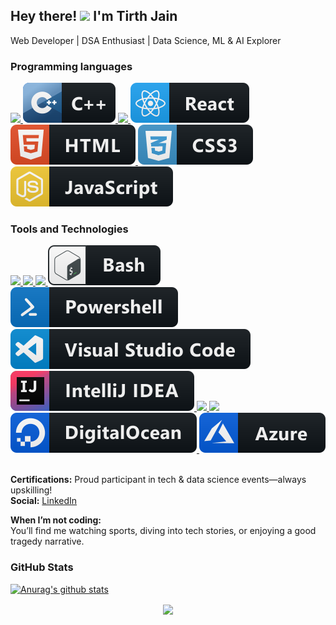 ## Hey there! <img src="https://raw.githubusercontent.com/MartinHeinz/MartinHeinz/master/wave.gif" width="30px"> I'm Tirth Jain

Web Developer | DSA Enthusiast | Data Science, ML & AI Explorer

### Programming languages

<a href="#">
    <img src="https://raw.githubusercontent.com/fenix-hub/ColoredBadges/master/svg/dev/languages/python.svg">
</a> 

<a href="#">
    <img src="https://raw.githubusercontent.com/MikeCodesDotNET/ColoredBadges/master/svg/dev/languages/cpp.svg">
</a>

<a href="#">
    <img src="https://raw.githubusercontent.com/MikeCodesDotNET/ColoredBadges/master/svg/dev/languages/c.svg">
</a>


<a href="#">
    <img src="https://raw.githubusercontent.com/MikeCodesDotNET/ColoredBadges/master/svg/dev/frameworks/react.svg">
</a> 

<a href="#">
    <img src="https://raw.githubusercontent.com/MikeCodesDotNET/ColoredBadges/master/svg/dev/languages/html.svg">
</a> 

<a href="#">
    <img src="https://raw.githubusercontent.com/MikeCodesDotNET/ColoredBadges/master/svg/dev/languages/css3.svg">
</a> 

<a href="#">
    <img src="https://raw.githubusercontent.com/MikeCodesDotNET/ColoredBadges/master/svg/dev/languages/js.svg">
</a> 

<br>


### Tools and Technologies

<a href="#">
    <img src="https://raw.githubusercontent.com/klaasnicolaas/ColoredBadges/new-badges/svg/dev/tools/git.svg">
</a> 
<a href="#">
    <img src="https://raw.githubusercontent.com/klaasnicolaas/ColoredBadges/new-badges/svg/dev/services/github.svg">
</a> 
<a href="#">
    <img src="https://raw.githubusercontent.com/klaasnicolaas/ColoredBadges/new-badges/svg/dev/tools/docker.svg">
</a> 
<a href="#">
    <img src="https://raw.githubusercontent.com/MikeCodesDotNET/ColoredBadges/master/svg/dev/tools/bash.svg">
</a> 
<a href="#">
    <img src="https://raw.githubusercontent.com/MikeCodesDotNET/ColoredBadges/master/svg/dev/tools/powershell.svg">
</a> 
<a href="#">
    <img src="https://raw.githubusercontent.com/MikeCodesDotNET/ColoredBadges/master/svg/dev/tools/visualstudio_code.svg">
</a> 
<a href="#">
    <img src="https://raw.githubusercontent.com/MikeCodesDotNET/ColoredBadges/master/svg/dev/tools/jetbrains_intellij.svg">
</a> 
<a href="#">
    <img src="https://raw.githubusercontent.com/klaasnicolaas/ColoredBadges/new-badges/svg/devices/pc.svg">
</a> 
<a> 
    <img src="https://raw.githubusercontent.com/PoorPocketsMcNewHold/ColoredBadges/refs/heads/master/svg/devices/linux.svg">
</a>
<a href="#">
    <img src="https://raw.githubusercontent.com/MikeCodesDotNET/ColoredBadges/refs/heads/master/svg/dev/services/digitalocean.svg">
</a> 

<a href="#">
    <img src="https://raw.githubusercontent.com/MikeCodesDotNET/ColoredBadges/refs/heads/master/svg/dev/services/azure.svg">
</a> 
<br>
<br>

**Certifications:** Proud participant in tech & data science events—always upskilling!  
**Social:** [LinkedIn](https://www.linkedin.com/in/tirth-jain-9b0616318/)

**When I’m not coding:**  
You’ll find me watching sports, diving into tech stories, or enjoying a good tragedy narrative.

### GitHub Stats

[![Anurag's github stats](https://github-readme-stats.vercel.app/api?username=jain-tirth&theme=dracula)](https://github.com/anuraghazra/github-readme-stats)


<!-- [![Top Langs](https://github-readme-stats.vercel.app/api/top-langs/?username=shravanasati&theme=dracula&langs_count=4&hide=html,jupyter%20notebook&layout=donut)](https://github.com/anuraghazra/github-readme-stats) -->

<p align="center">
    <a href="https://github.com/shravanasati">
    	<img align="center" src="https://github-readme-activity-graph.vercel.app/graph?username=jain-tirth&bg_color=0D1117&color=9a11d9&line=11a0d9&point=C1F7D0&hide_border=true">
    </a>
</p>

<br>

<!-- ### Contact me

 <a href="https://discordapp.com/users/710717865711501333">
    <img src="https://raw.githubusercontent.com/fenix-hub/ColoredBadges/master/svg/social/discord.svg">
</a>   -->

<!---<a href="mailto:dev.shravan@protonmail.com">
    <img src="https://raw.githubusercontent.com/MikeCodesDotNET/ColoredBadges/master/svg/social/email_me.svg">
</a>  

<br>
<br> -->
